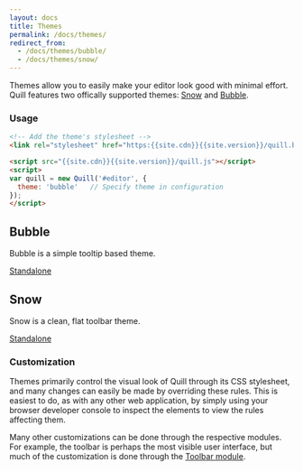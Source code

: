 ```yaml
---
layout: docs
title: Themes
permalink: /docs/themes/
redirect_from:
  - /docs/themes/bubble/
  - /docs/themes/snow/
---
```

<!-- head -->
<link rel="stylesheet" href="{{site.katex}}/katex.min.css">
<link rel="stylesheet" href="{{site.highlightjs}}/styles/monokai-sublime.min.css">
<link rel="stylesheet" href="{{site.cdn}}{{site.version}}/quill.snow.css">
<link rel="stylesheet" href="{{site.cdn}}{{site.version}}/quill.bubble.css">
<style>
  #bubble-container .ql-editor {
    border: 1px solid #ccc;
  }
  .standalone-container .ql-editor {
    height: 350px;
  }
</style>
<!-- head -->

Themes allow you to easily make your editor look good with minimal effort. Quill features two offically supported themes: [Snow](#snow) and [Bubble](#bubble).

### Usage

```html
<!-- Add the theme's stylesheet -->
<link rel="stylesheet" href="https:{{site.cdn}}{{site.version}}/quill.bubble.css">

<script src="{{site.cdn}}{{site.version}}/quill.js"></script>
<script>
var quill = new Quill('#editor', {
  theme: 'bubble'   // Specify theme in configuration
});
</script>
```

## Bubble

Bubble is a simple tooltip based theme.

<div class="standalone-container">
  <div id="bubble-container"></div>
</div>
<a class="standalone-link" href="/standalone/bubble/">Standalone</a>

## Snow

Snow is a clean, flat toolbar theme.

<div class="standalone-container">
  <div id="snow-container"></div>
</div>
<a class="standalone-link" href="/standalone/snow/">Standalone</a>


### Customization

Themes primarily control the visual look of Quill through its CSS stylesheet, and many changes can easily be made by overriding these rules. This is easiest to do, as with any other web application, by simply using your browser developer console to inspect the elements to view the rules affecting them.

Many other customizations can be done through the respective modules. For example, the toolbar is perhaps the most visible user interface, but much of the customization is done through the [Toolbar module](/docs/modules/toolbar/).


<!-- script -->
<script src="{{site.katex}}/katex.min.js"></script>
<script src="{{site.highlightjs}}/highlight.min.js"></script>
<script src="{{site.cdn}}{{site.version}}/{{site.quill}}"></script>
<script>
  var snowQuill = new Quill('#snow-container', {
    placeholder: 'Compose an epic...',
    modules: {
      toolbar: [
        [{ header: [] }],
        ['bold', 'italic', 'underline', 'link'],
        [{ color: [] }, { background: [] }],
        [{ list: 'ordered' }, { list: 'bullet' }],
        ['clean']
      ]
    },
    theme: 'snow'
  });
  var bubbleQuill = new Quill('#bubble-container', {
    placeholder: 'Compose an epic...',
    theme: 'bubble'
  });
</script>
<!-- script -->
